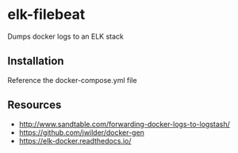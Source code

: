 # elk-filebeat
Dumps docker logs to an ELK stack

## Installation
Reference the docker-compose.yml file

## Resources
* http://www.sandtable.com/forwarding-docker-logs-to-logstash/
* https://github.com/jwilder/docker-gen
* https://elk-docker.readthedocs.io/
